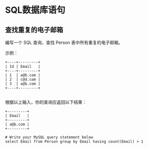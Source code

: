 # SQL数据库语句

## 查找重复的电子邮箱

编写一个 SQL 查询，查找 Person 表中所有重复的电子邮箱。

示例：

```
+----+---------+
| Id | Email   |
+----+---------+
| 1  | a@b.com |
| 2  | c@d.com |
| 3  | a@b.com |
+----+---------+


```

根据以上输入，你的查询应返回以下结果：

```
+---------+
| Email   |
+---------+
| a@b.com |
+---------+
```

```mysql
# Write your MySQL query statement below
select Email from Person group by Email having count(Email) > 1
```

